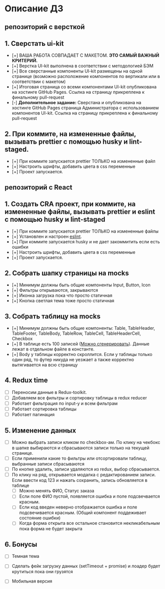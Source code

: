 # Описание ДЗ

## репозиторий с версткой

## 1. Сверстать ui-kit
  - [+] ВАША РАБОТА СОВПАДАЕТ С МАКЕТОМ. **ЭТО САМЫЙ ВАЖНЫЙ КРИТЕРИЙ.**
  - [+] Верстка UI-kit выполнена в соответствии с методологией БЭМ
  - [+] Все сверстанные компоненты UI-kit размещены на одной странице (возможно расположение компонентов по вертикали или в соответствии с макетом)
  - [+] Итоговая страница со всеми компонентами UI-kit опубликована на хостинге GitHub Pages. Ссылка на страницу прикреплена к финальному pull-request
  - [-] **Дополнительное задание:** Сверстана и опубликована на хостинге GitHub Pages страница Администратора с использованием компонентов UI-kit. Ссылка на страницу прикреплена к финальному pull-request
  
## 2. При коммите, на измененные файлы, вызывать prettier с помощью husky и lint-staged.
  - [+] При коммите запускается prettier ТОЛЬКО на измененные файл
  - [+] Настроить шрифты, добавить цвета в css переменные
  - [+] Проект запускается.

## репозиторий с React

## 1. Создать CRA проект, при коммите, на измененные файлы, вызывать prettier и eslint с помощью husky и lint-staged
  - [+] При коммите запускается prettier ТОЛЬКО на измененные файлы
  - [+] Установлен и настроен [eslint](https://www.npmjs.com/package/eslint-kit).
  - [+] При коммите запускается husky и не дает закоммитить если есть ошибки
  - [+] Настроить шрифты, добавить цвета в css переменные
  - [+] Проект запускается.

## 2. Собрать шапку страницы на mocks
  - [+] Минимум должны быть общие компоненты Input, Button, Icon
  - [+] Фильтры открываются, закрываются
  - [+] Иконка загрузка пока что просто статичная
  - [+] Кнопка светлая тема тоже просто статичная

## 3. Собрать таблицу на mocks
  - [+] Минимум должны быть общие компоненты: Table, TableHeader, TableFooter, TableBody, TableRow, TableCell, TableHeaderCell, Checkbox
  - [+] В таблице есть 100 записей ([Можно сгенерировать](https://json-generator.com/)). Данные лежат в отдельном файле в константе.
  - [+] Body у таблицы корректно скроллится. Если у таблицы только один ряд, то футер никуда не уезжает а также корректно вытягивается на всю страницу

## 4. Redux time
  - [ ] Переносим данные в Redux-toolkit.
  - [ ] Добавляем все фильтры и сортировку таблицы в redux reducer
  - [ ] Работает фильтрация по input-у и всем фильтрам
  - [ ] Работает сортировка таблицы
  - [ ] Работает пагинация

## 5. Изменение данных
  - [ ] Можно выбрать записи кликом по checkbox-ам. По клику на чекбокс в шапке выбираются и сбрасываются записи только на текущей странице.
  - [ ] Если применили какие то фильтры или отсортировали таблицу, выбранные записи сбрасываются
  - [ ] По кнопке удалить, записи удаляются из redux, выбор сбрасывается.
  - [ ] По клику на ряд, открывается модалка с редактированием записи. Если ввести код 123 и нажать сохранить, запись обновляется в таблице
      - [ ] Можно менять ФИО, Статус заказа
      - [ ] Если поле ФИО пустой, появляется ошибка и поле подсвечвается красным.
      - [ ] Если код введен неверно отображается ошибка и поле подсвечивается красным. (Общий компонент поддеживает состояние ошибки)
      - [ ] Когда форма открыта все остальное становится некликабельным пока форма не будет закрыта
      
## 6. Бонусы
  - [ ] Темная тема
  - [ ] Сделать фейк загрузку данных (setTimeout + promise) и лоадер будет крутиться пока они грузятся
  - [ ] Мобильная версия


